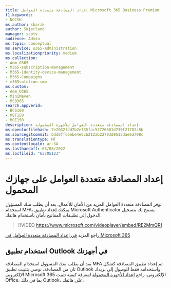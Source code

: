 ```yaml
---
title: إعداد المصادقة متعددة العوامل Microsoft 365 Business Premium
f1.keywords:
- NOCSH
ms.author: sharik
author: SKjerland
manager: scotv
audience: Admin
ms.topic: conceptual
ms.service: o365-administration
ms.localizationpriority: medium
ms.collection:
- Adm_O365
- M365-subscription-management
- M365-identity-device-management
- M365-Campaigns
- m365solution-smb
ms.custom:
- Adm_O365
- MiniMaven
- MSB365
search.appverid:
- BCS160
- MET150
- MOE150
description: إعداد المصادقة متعددة العوامل للأجهزة المحمولة.
ms.openlocfilehash: 7e2032fdd7b2ef35fac53726601d730f21782c5b
ms.sourcegitcommit: bdd6ffc6ebe4e6cb212ab22793d9513dae6d798c
ms.translationtype: MT
ms.contentlocale: ar-SA
ms.lasthandoff: 03/08/2022
ms.locfileid: "63705123"
---
```

# <a name="set-up-multifactor-authentication-on-your-mobile-device"></a>إعداد المصادقة متعددة العوامل على جهازك المحمول

توفر المصادقة متعددة العوامل المزيد من الأمان للأعمال. بعد أن يطلب منك المسؤول استخدام MFA، يمكنك إعداد تطبيق Microsoft Authenticator يسمح لك بتسجيل الدخول إلى تطبيقات المفاتيح بأمان باستخدام هاتفك. 

> [!VIDEO https://www.microsoft.com/videoplayer/embed/RE2MmQR]

راجع المزيد [في إعداد المصادقة متعددة العوامل في Microsoft 365](https://support.office.com/article/a32541df-079c-420d-9395-9d59354f7225)

## <a name="use-the-outlook-app-in-your-devices"></a>استخدام تطبيق Outlook في أجهزتك

بعد أن يطلب منك المسؤول استخدام المصادقة MFA ثم إعداد تطبيق المصادقة كشكل ثان من المصادقة، نوصي بتثبيت تطبيق Outlook واستخدامه فقط للوصول إلى بريدك الإلكتروني Microsoft 365 الإلكتروني. راجع [إعداد الأجهزة المحمولة](../business/set-up-mobile-devices.md) لمعرفة كيفية تثبيت Office، بما في ذلك Outlook، على هاتفك.
